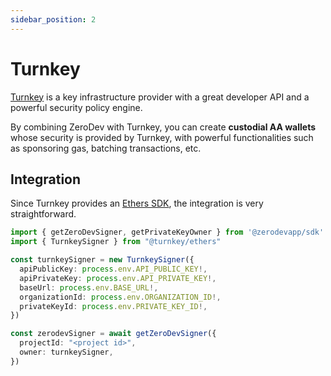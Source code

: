 ```yaml
---
sidebar_position: 2
---
```


# Turnkey

[Turnkey](https://www.turnkey.io/) is a key infrastructure provider with a great developer API and a powerful security policy engine.

By combining ZeroDev with Turnkey, you can create **custodial AA wallets** whose security is provided by Turnkey, with powerful functionalities such as sponsoring gas, batching transactions, etc.

## Integration

Since Turnkey provides an [Ethers SDK](https://turnkey.readme.io/docs/sign-with-ethers), the integration is very straightforward.

```typescript
import { getZeroDevSigner, getPrivateKeyOwner } from '@zerodevapp/sdk'
import { TurnkeySigner } from "@turnkey/ethers"

const turnkeySigner = new TurnkeySigner({
  apiPublicKey: process.env.API_PUBLIC_KEY!,
  apiPrivateKey: process.env.API_PRIVATE_KEY!,
  baseUrl: process.env.BASE_URL!,
  organizationId: process.env.ORGANIZATION_ID!,
  privateKeyId: process.env.PRIVATE_KEY_ID!,
})

const zerodevSigner = await getZeroDevSigner({
  projectId: "<project id>",
  owner: turnkeySigner,
})
```